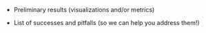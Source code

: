 
 - Preliminary results (visualizations and/or metrics)

 - List of successes and pitfalls (so we can help you address them!)